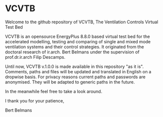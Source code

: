 # VCVTB
Welcome to the github repository of VCVTB, The Ventilation Controls Virtual Test Bed

VCVTB is an opensource EnergyPlus 8.8.0 based virtual test bed for the accelerated modelling, testing and comparing of single and mixed mode ventilation systems and their control strategies. It originated from the doctoral research of ir.arch. Bert Belmans under the supervision of prof.dr.ir.arch Filip Descamps.

Until now, VCVTB v.1.0.0 is made available in this repository "as it is". 
Comments, paths and files will be updated and translated in English on a dropwise basis.
For privacy reasons current paths and passwords are anonymised. They will be adapted to generic paths in the future.

In the meanwhile feel free to take a look around. 

I thank you for your patience,

Bert Belmans

